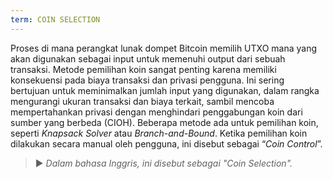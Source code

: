 ```yaml
---
term: COIN SELECTION
---
```


Proses di mana perangkat lunak dompet Bitcoin memilih UTXO mana yang akan digunakan sebagai input untuk memenuhi output dari sebuah transaksi. Metode pemilihan koin sangat penting karena memiliki konsekuensi pada biaya transaksi dan privasi pengguna. Ini sering bertujuan untuk meminimalkan jumlah input yang digunakan, dalam rangka mengurangi ukuran transaksi dan biaya terkait, sambil mencoba mempertahankan privasi dengan menghindari penggabungan koin dari sumber yang berbeda (CIOH). Beberapa metode ada untuk pemilihan koin, seperti *Knapsack Solver* atau *Branch-and-Bound*. Ketika pemilihan koin dilakukan secara manual oleh pengguna, ini disebut sebagai “*Coin Control*”.

> ► *Dalam bahasa Inggris, ini disebut sebagai "Coin Selection".*